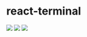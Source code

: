 # react-terminal

[![](https://badgen.net/npm/v/@schummar/react-terminal)](https://www.npmjs.com/package/@schummar/react-terminal)
![](https://badgen.net/github/license/schummar/react-terminal)
![](https://badgen.net/npm/types/@schummar/react-terminal)
